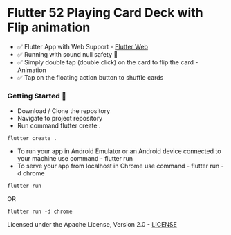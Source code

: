 # Flutter 52 Playing Card Deck with Flip animation

* ✅ Flutter App with Web Support - [Flutter Web](https://akshatapp.github.io/flutter-playing-cards/) 
* ✅ Running with sound null safety 💪
* ✅ Simply double tap (double click) on the card to flip the card - Animation
* ✅ Tap on the floating action button to shuffle cards


### Getting Started 🚀
* Download / Clone the repository
* Navigate to project repository
* Run command flutter create .
```
flutter create .
```
* To run your app in Android Emulator or an Android device connected to your machine use command - flutter run
* To serve your app from localhost in Chrome use command - flutter run -d chrome
```
flutter run 
```
OR
```
flutter run -d chrome
```
Licensed under the Apache License, Version 2.0 - [LICENSE](https://github.com/akshatapp/flutter-playing-cards/blob/main/LICENSE)
